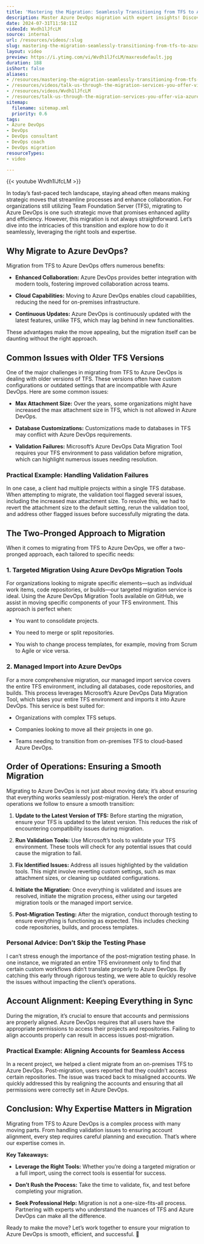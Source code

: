 ```yaml
---
title: 'Mastering the Migration: Seamlessly Transitioning from TFS to Azure DevOps'
description: Master Azure DevOps migration with expert insights! Discover pitfalls, best practices, and strategies for a seamless transition. Perfect for IT and DevOps teams!
date: 2024-07-31T11:58:11Z
videoId: Wvdh1lJfcLM
source: internal
url: /resources/videos/:slug
slug: mastering-the-migration-seamlessly-transitioning-from-tfs-to-azure-devops
layout: video
preview: https://i.ytimg.com/vi/Wvdh1lJfcLM/maxresdefault.jpg
duration: 188
isShort: false
aliases:
- /resources/mastering-the-migration-seamlessly-transitioning-from-tfs-to-azure-devops
- /resources/videos/talk-us-through-the-migration-services-you-offer-via-azure-devops
- /resources/videos/Wvdh1lJfcLM
- /resources/talk-us-through-the-migration-services-you-offer-via-azure-devops
sitemap:
  filename: sitemap.xml
  priority: 0.6
tags:
- Azure DevOps
- DevOps
- DevOps consultant
- DevOps coach
- DevOps migration
resourceTypes:
- video

---
```

{{< youtube Wvdh1lJfcLM >}}

In today’s fast-paced tech landscape, staying ahead often means making strategic moves that streamline processes and enhance collaboration. For organizations still utilizing Team Foundation Server (TFS), migrating to Azure DevOps is one such strategic move that promises enhanced agility and efficiency. However, this migration is not always straightforward. Let’s dive into the intricacies of this transition and explore how to do it seamlessly, leveraging the right tools and expertise.

## **Why Migrate to Azure DevOps?**

Migration from TFS to Azure DevOps offers numerous benefits:

- **Enhanced Collaboration:** Azure DevOps provides better integration with modern tools, fostering improved collaboration across teams.

- **Cloud Capabilities:** Moving to Azure DevOps enables cloud capabilities, reducing the need for on-premises infrastructure.

- **Continuous Updates:** Azure DevOps is continuously updated with the latest features, unlike TFS, which may lag behind in new functionalities.

These advantages make the move appealing, but the migration itself can be daunting without the right approach.

## **Common Issues with Older TFS Versions**

One of the major challenges in migrating from TFS to Azure DevOps is dealing with older versions of TFS. These versions often have custom configurations or outdated settings that are incompatible with Azure DevOps. Here are some common issues:

- **Max Attachment Size:** Over the years, some organizations might have increased the max attachment size in TFS, which is not allowed in Azure DevOps.

- **Database Customizations:** Customizations made to databases in TFS may conflict with Azure DevOps requirements.

- **Validation Failures:** Microsoft’s Azure DevOps Data Migration Tool requires your TFS environment to pass validation before migration, which can highlight numerous issues needing resolution.

### **Practical Example: Handling Validation Failures**

In one case, a client had multiple projects within a single TFS database. When attempting to migrate, the validation tool flagged several issues, including the increased max attachment size. To resolve this, we had to revert the attachment size to the default setting, rerun the validation tool, and address other flagged issues before successfully migrating the data.

## **The Two-Pronged Approach to Migration**

When it comes to migrating from TFS to Azure DevOps, we offer a two-pronged approach, each tailored to specific needs:

### **1\. Targeted Migration Using Azure DevOps Migration Tools**

For organizations looking to migrate specific elements—such as individual work items, code repositories, or builds—our targeted migration service is ideal. Using the Azure DevOps Migration Tools available on GitHub, we assist in moving specific components of your TFS environment. This approach is perfect when:

- You want to consolidate projects.

- You need to merge or split repositories.

- You wish to change process templates, for example, moving from Scrum to Agile or vice versa.

### **2\. Managed Import into Azure DevOps**

For a more comprehensive migration, our managed import service covers the entire TFS environment, including all databases, code repositories, and builds. This process leverages Microsoft’s Azure DevOps Data Migration Tool, which takes your entire TFS environment and imports it into Azure DevOps. This service is best suited for:

- Organizations with complex TFS setups.

- Companies looking to move all their projects in one go.

- Teams needing to transition from on-premises TFS to cloud-based Azure DevOps.

## **Order of Operations: Ensuring a Smooth Migration**

Migrating to Azure DevOps is not just about moving data; it’s about ensuring that everything works seamlessly post-migration. Here’s the order of operations we follow to ensure a smooth transition:

1. **Update to the Latest Version of TFS:** Before starting the migration, ensure your TFS is updated to the latest version. This reduces the risk of encountering compatibility issues during migration.

3. **Run Validation Tools:** Use Microsoft’s tools to validate your TFS environment. These tools will check for any potential issues that could cause the migration to fail.

5. **Fix Identified Issues:** Address all issues highlighted by the validation tools. This might involve reverting custom settings, such as max attachment sizes, or cleaning up outdated configurations.

7. **Initiate the Migration:** Once everything is validated and issues are resolved, initiate the migration process, either using our targeted migration tools or the managed import service.

9. **Post-Migration Testing:** After the migration, conduct thorough testing to ensure everything is functioning as expected. This includes checking code repositories, builds, and process templates.

### **Personal Advice: Don’t Skip the Testing Phase**

I can’t stress enough the importance of the post-migration testing phase. In one instance, we migrated an entire TFS environment only to find that certain custom workflows didn’t translate properly to Azure DevOps. By catching this early through rigorous testing, we were able to quickly resolve the issues without impacting the client’s operations.

## **Account Alignment: Keeping Everything in Sync**

During the migration, it’s crucial to ensure that accounts and permissions are properly aligned. Azure DevOps requires that all users have the appropriate permissions to access their projects and repositories. Failing to align accounts properly can result in access issues post-migration.

### **Practical Example: Aligning Accounts for Seamless Access**

In a recent project, we helped a client migrate from an on-premises TFS to Azure DevOps. Post-migration, users reported that they couldn’t access certain repositories. The issue was traced back to misaligned accounts. We quickly addressed this by realigning the accounts and ensuring that all permissions were correctly set in Azure DevOps.

## **Conclusion: Why Expertise Matters in Migration**

Migrating from TFS to Azure DevOps is a complex process with many moving parts. From handling validation issues to ensuring account alignment, every step requires careful planning and execution. That’s where our expertise comes in.

**Key Takeaways:**

- **Leverage the Right Tools:** Whether you’re doing a targeted migration or a full import, using the correct tools is essential for success.

- **Don’t Rush the Process:** Take the time to validate, fix, and test before completing your migration.

- **Seek Professional Help:** Migration is not a one-size-fits-all process. Partnering with experts who understand the nuances of TFS and Azure DevOps can make all the difference.

Ready to make the move? Let’s work together to ensure your migration to Azure DevOps is smooth, efficient, and successful. 🚀
